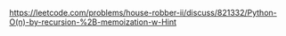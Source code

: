 https://leetcode.com/problems/house-robber-ii/discuss/821332/Python-O(n)-by-recursion-%2B-memoization-w-Hint